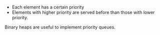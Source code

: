 - Each element has a certain priority
- Elements with higher priority are served before than those with lower priority.

Binary heaps are useful to implement priority queues.